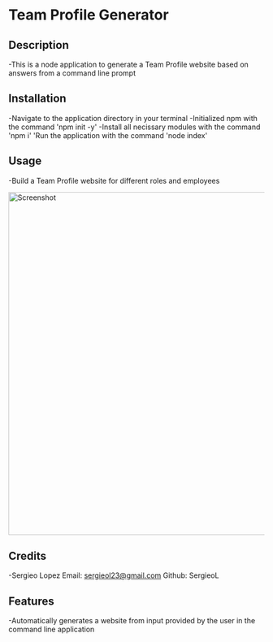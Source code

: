 # Team Profile Generator

## Description

-This is a node application to generate a Team Profile website based on answers from a command line prompt

## Installation

-Navigate to the application directory in your terminal
-Initialized npm with the command 'npm init -y'
-Install all necissary modules with the command 'npm i'
'Run the application with the command 'node index'

## Usage 

-Build a Team Profile website for different roles and employees

<img width="675" alt="Screenshot" src="https://user-images.githubusercontent.com/98509170/166096441-6a8ecdb7-dfa2-4407-b294-918b35981a89.png">



## Credits

-Sergieo Lopez Email: sergieol23@gmail.com Github: SergieoL

## Features

-Automatically generates a website from input provided by the user in the command line application

